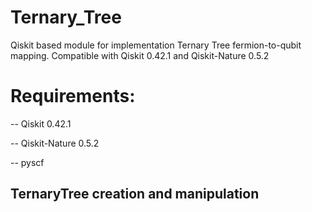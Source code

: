 # Ternary_Tree
Qiskit based module for implementation Ternary Tree fermion-to-qubit mapping. Compatible with Qiskit 0.42.1 and Qiskit-Nature 0.5.2

# Requirements:

  
  -- Qiskit 0.42.1
  
  -- Qiskit-Nature 0.5.2

  -- pyscf
  
## TernaryTree creation and manipulation

